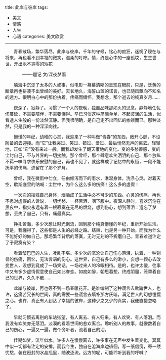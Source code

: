 title: 此岸与彼岸
tags: 
  - 美文 
  - 情感
  - 人生
  - 心语
categories: 美文欣赏
---

&#160; &#160; &#160; &#160;青春散场，繁华落尽。此岸与彼岸，千年的守候，铭心的痴狂，迷惘了现在与将来，再也看不到幸福的微笑，温柔的叮咛。情，终是心中的一座孤坟，生生世世，开出永不凋零的殇花

&#160; &#160; &#160; &#160;&#160; &#160; &#160; &#160;——-题记 文/深夜梦雨
<!-- more -->

&#160; &#160; &#160; &#160;脑海中沉淀了太多的人或事，似电影一幕幕清晰的呈现在眼前，只是，泛黄的断章再也拼凑不出曾经的美好。天长地久，海誓山盟的诺言，也已随风飘向不知名的远方。很明白心中的那份执着，疼痛而缅怀。我想念，那个逝去的纯真岁月……


&#160; &#160; &#160; &#160;夜深了，寂静了。习惯了一个人的夜晚，独自品味那如火的思念，静静地任忧伤蔓延，不需要陪伴，不需要懂得。早已习惯这种简简单单，不起波澜的生活，似看透人生般的一份淡然沉静。但我很明确，是自己走不出回忆的枷锁而已。那种淡然，只是我的一种深深向往。


&#160; &#160; &#160; &#160;懵懂的年纪，幼稚的心灵，我迎来了一种叫做“青春”的东西，敞开心扉，不设防备的去迎接。而“它”让我哭过、笑过、错过、爱过、最后悄然无声的离去。轻轻地，正如“它”没有来过一般。而我却发生了翻天覆地的变化。变的多愁善感，变的尘封自己，不与外界的一切接触。那个曾经，那个肆意欢笑洒泪的自己、那个放纵不羁一味寻求快乐安慰的自己，再也不见了，就这样成了记忆中的永恒，一段不能抚平的伤痛，遗留在了那个岁月。


&#160; &#160; &#160; &#160;曾经，我在微雨中伫立，任由倾泻而下的雨水，淋湿身体，洗涤心灵。对着天空，歇斯底里的呐喊：尘世中，为什么这么多的伤痛！这么多的虚假！


&#160; &#160; &#160; &#160;一次次的摧残自己身体，烟酒成了生活中必不可少的东西。心灵的伤痛，再也不愿对虚假的人诉说，一切忧愁、一杯苦酒、咽下腹中。夜深人静时，喜欢沉沦在黑夜中，指尖永远有着一根寂寞在无尽的燃烧，想到伤心，想到落泪：遗忘了梦想，丢失了自己，只有，痛最真实。


&#160; &#160; &#160; &#160;挣扎苦海，多少次想让时光倒流，回到那个纯真懵懂的年纪，重新开始生活。可是，我懂得了，这些都是人生的必经之路。结束，也是另一种开始。而我为什么不能好好的做自己，那场繁华背后的落寞，无时无刻的不折磨自己。青春难道注定了予寂寞有染？


&#160; &#160; &#160; &#160;看着皱巴巴的人生，凌乱不堪。多少次的沉沦让自己伤心落泪，执着，一种刻骨的伤痛，回忆，无法言语的伤心。这世界，自己有多么的渺小，妄想一颗心去改变世人，没想到竟成了一场笑话，一场过来人的冷眼相待。是的，也许太傻，往事中又有多少虚情假意使自己如此眷恋。如痴如醉，朝思暮想，终成阴霾，笼罩着自己的世界，久久不散……


&#160; &#160; &#160; &#160;此岸与彼岸，再也等不到一场春暖花开。是谁编制了这种谎言去欺骗世人，也许，这痛苦冗长的世间，真的需要一些谎言去填补那方灰暗，满足世人的幻想憧憬之心。也许，真正有人到达了幸福的彼岸，这种少之又少的真实，我便直接忽略了。


&#160; &#160; &#160; &#160;早就习惯去离别的车站张望，有人离去、有人归来。有人欢笑、有人落泪。而我没有欢笑亦无落泪。淡漠的看着世间的悲欢离合。聆听别人的故事，就像数着自己的伤心，一遍又一遍，做个旁听者，流着自己的泪。


&#160; &#160; &#160; &#160;佳期如梦，流年似水。许多人在慢慢离去，许多事在无声中发生着变化，冥冥中似一切都有注定的安排。而我今生，独自在沧海岸边徘徊，写一纸信笺，寄一缕忧愁，装在密封的水晶瓶里，随波逐流。远方的呢，可能聆听到我的呼喊？
